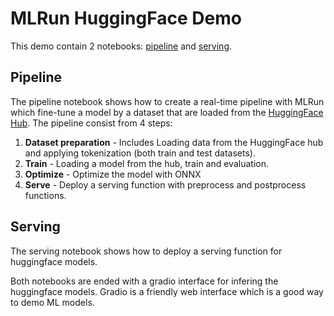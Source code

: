 # MLRun HuggingFace Demo

This demo contain 2 notebooks: [pipeline](./pipeline.ipynb) and [serving](./serving.ipynb).

## Pipeline
The pipeline notebook shows how to create a real-time pipeline with MLRun which fine-tune a model by a dataset that are loaded from the [HuggingFace Hub](https://huggingface.co/docs/hub/index).
The pipeline consist from 4 steps:
  1. **Dataset preparation** - Includes Loading data from the HuggingFace hub and applying tokenization (both train and test datasets).
  2. **Train** - Loading a model from the hub, train and evaluation.
  3. **Optimize** - Optimize the model with ONNX
  4. **Serve** - Deploy a serving function with preprocess and postprocess functions.

## Serving
The serving notebook shows how to deploy a serving function for huggingface models.

Both notebooks are ended with a gradio interface for infering the huggingface models. Gradio is a friendly web interface which is a good way to demo ML models. 

